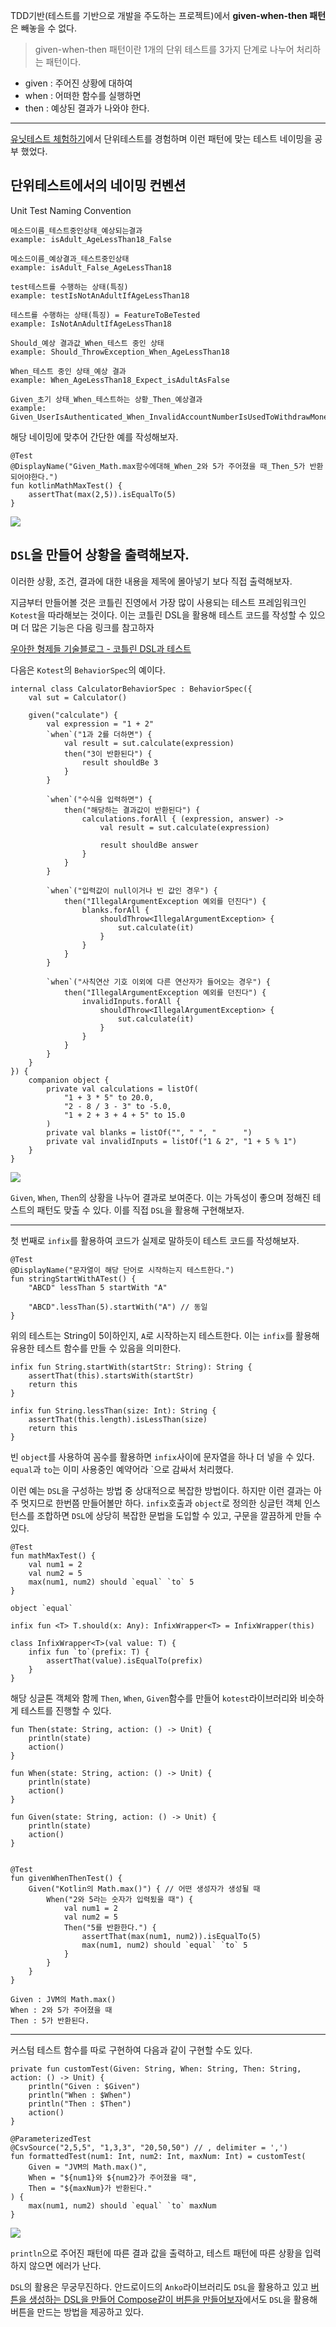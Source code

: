 TDD기반(테스트를 기반으로 개발을 주도하는 프로젝트)에서 **given-when-then 패턴**은 빼놓을 수 없다.

> given-when-then 패턴이란 1개의 단위 테스트를 3가지 단계로 나누어 처리하는 패턴이다.

- given : 주어진 상황에 대하여
- when : 어떠한 함수를 실행하면
- then : 예상된 결과가 나와야 한다.

---

[유닛테스트 체험하기](https://velog.io/@cksgodl/kotlin-%EC%95%88%EC%A0%95%EC%84%B1%EC%9D%84-%EC%9C%84%ED%95%B4-use%EB%A5%BC-%EC%82%AC%EC%9A%A9%ED%95%98%EC%97%AC-%EB%A6%AC%EC%86%8C%EC%8A%A4%EB%A5%BC-%EB%8B%AB%EC%95%84%EB%9D%BC-%EC%95%88%EB%93%9C%EB%A1%9C%EC%9D%B4%EB%93%9C%EC%97%90%EC%84%9C-%EB%8B%A8%EC%9C%84-%ED%85%8C%EC%8A%A4%ED%8A%B8-%EA%B2%BD%ED%97%98%ED%95%B4%EB%B3%B4%EA%B8%B0)에서 단위테스트를 경험하며 이런 패턴에 맞는 테스트 네이밍을 공부 했었다.

## 단위테스트에서의 네이밍 컨벤션

Unit Test Naming Convention

```
메소드이름_테스트중인상태_예상되는결과
example: isAdult_AgeLessThan18_False

메소드이름_예상결과_테스트중인상태
example: isAdult_False_AgeLessThan18

test테스트를 수행하는 상태(특징)
example: testIsNotAnAdultIfAgeLessThan18

테스트를 수행하는 상태(특징) = FeatureToBeTested
example: IsNotAnAdultIfAgeLessThan18

Should_예상 결과값_When_테스트 중인 상태
example: Should_ThrowException_When_AgeLessThan18

When_테스트 중인 상태_예상 결과
example: When_AgeLessThan18_Expect_isAdultAsFalse

Given_초기 상태_When_테스트하는 상황_Then_예상결과
example: Given_UserIsAuthenticated_When_InvalidAccountNumberIsUsedToWithdrawMoney_Then_TransactionsWillFail
```

해당 네이밍에 맞추어 간단한 예를 작성해보자.

```
@Test
@DisplayName("Given_Math.max함수에대해_When_2와 5가 주어졌을 때_Then_5가 반환되어야한다.")
fun kotlinMathMaxTest() {
	assertThat(max(2,5)).isEqualTo(5)
}
```

![](https://velog.velcdn.com/images/cksgodl/post/c5f7b770-d30b-45ed-a3e8-9951d6103ac9/image.png)

## `DSL`을 만들어 상황을 출력해보자.

이러한 상황, 조건, 결과에 대한 내용을 제목에 몰아넣기 보다 직접 출력해보자.

지금부터 만들어볼 것은 코틀린 진영에서 가장 많이 사용되는 테스트 프레임워크인 `Kotest`을 따라해보는 것이다. 이는 코틀린 DSL을 활용해 테스트 코드를 작성할 수 있으며 더 많은 기능은 다음 링크를 참고하자

[우아한 형제들 기술블로그 - 코틀린 DSL과 테스트](https://techblog.woowahan.com/5825/)

다음은 `Kotest`의 `BehaviorSpec`의 예이다.

```
internal class CalculatorBehaviorSpec : BehaviorSpec({
    val sut = Calculator()

    given("calculate") {
        val expression = "1 + 2"
        `when`("1과 2를 더하면") {
            val result = sut.calculate(expression)
            then("3이 반환된다") {
                result shouldBe 3
            }
        }

        `when`("수식을 입력하면") {
            then("해당하는 결과값이 반환된다") {
                calculations.forAll { (expression, answer) ->
                    val result = sut.calculate(expression)

                    result shouldBe answer
                }
            }
        }

        `when`("입력값이 null이거나 빈 값인 경우") {
            then("IllegalArgumentException 예외를 던진다") {
                blanks.forAll {
                    shouldThrow<IllegalArgumentException> {
                        sut.calculate(it)
                    }
                }
            }
        }

        `when`("사칙연산 기호 이외에 다른 연산자가 들어오는 경우") {
            then("IllegalArgumentException 예외를 던진다") {
                invalidInputs.forAll {
                    shouldThrow<IllegalArgumentException> {
                        sut.calculate(it)
                    }
                }
            }
        }
    }
}) {
    companion object {
        private val calculations = listOf(
            "1 + 3 * 5" to 20.0,
            "2 - 8 / 3 - 3" to -5.0,
            "1 + 2 + 3 + 4 + 5" to 15.0
        )
        private val blanks = listOf("", " ", "      ")
        private val invalidInputs = listOf("1 & 2", "1 + 5 % 1")
    }
}
```

![](https://velog.velcdn.com/images/cksgodl/post/a0039520-3661-40e5-9e3c-137ebbd138d4/image.png)

`Given`, `When`, `Then`의 상황을 나누어 결과로 보여준다. 이는 가독성이 좋으며 정해진 테스트의 패턴도 맞출 수 있다. 이를 직접 `DSL`을 활용해 구현해보자.

---

첫 번째로 `infix`를 활용하여 코드가 실제로 말하듯이 테스트 코드를 작성해보자.

```
@Test
@DisplayName("문자열이 해당 단어로 시작하는지 테스트한다.")
fun stringStartWithATest() {
    "ABCD" lessThan 5 startWith "A"

    "ABCD".lessThan(5).startWith("A") // 동일
}
```

위의 테스트는 String이 5이하인지, `A`로 시작하는지 테스트한다. 이는 `infix`를 활용해 유용한 테스트 함수를 만들 수 있음을 의미한다.

```
infix fun String.startWith(startStr: String): String {
    assertThat(this).startsWith(startStr)
    return this
}

infix fun String.lessThan(size: Int): String {
    assertThat(this.length).isLessThan(size)
    return this
}
```

빈 `object`를 사용하여 꼼수를 활용하면 `infix`사이에 문자열을 하나 더 넣을 수 있다. `equal`과 `to`는 이미 사용중인 예약어라 `으로 감싸서 처리했다.

이런 예는 `DSL`을 구성하는 방법 중 상대적으로 복잡한 방법이다. 하지만 이런 결과는 아주 멋지므로 한번쯤 만들어볼만 하다. `infix`호출과 `object`로 정의한 싱글턴 객체 인스턴스를 조합하면 `DSL`에 상당히 복잡한 문법을 도입할 수 있고, 구문을 깔끔하게 만들 수 있다.

```
@Test
fun mathMaxTest() {
	val num1 = 2
    val num2 = 5
	max(num1, num2) should `equal` `to` 5
}

object `equal`

infix fun <T> T.should(x: Any): InfixWrapper<T> = InfixWrapper(this)

class InfixWrapper<T>(val value: T) {
  	infix fun `to`(prefix: T) {
  		assertThat(value).isEqualTo(prefix)
	}
}

```

해당 싱글톤 객체와 함께 `Then`, `When`, `Given`함수를 만들어 `kotest`라이브러리와 비슷하게 테스트를 진행할 수 있다.

```
fun Then(state: String, action: () -> Unit) {
    println(state)
    action()
}

fun When(state: String, action: () -> Unit) {
    println(state)
    action()
}

fun Given(state: String, action: () -> Unit) {
    println(state)
    action()
}


@Test
fun givenWhenThenTest() {
    Given("Kotlin의 Math.max()") { // 어떤 생성자가 생성될 때
        When("2와 5라는 숫자가 입력됬을 때") {
            val num1 = 2
            val num2 = 5
            Then("5를 반환한다.") {
                assertThat(max(num1, num2)).isEqualTo(5)
                max(num1, num2) should `equal` `to` 5
            }
        }
    }
}

Given : JVM의 Math.max()
When : 2와 5가 주어졌을 때
Then : 5가 반환된다.
```

---

커스텀 테스트 함수를 따로 구현하여 다음과 같이 구현할 수도 있다.

```
private fun customTest(Given: String, When: String, Then: String, action: () -> Unit) {
    println("Given : $Given")
    println("When : $When")
    println("Then : $Then")
    action()
}

@ParameterizedTest
@CsvSource("2,5,5", "1,3,3", "20,50,50") // , delimiter = ',')
fun formattedTest(num1: Int, num2: Int, maxNum: Int) = customTest(
    Given = "JVM의 Math.max()",
    When = "${num1}와 ${num2}가 주어졌을 때",
    Then = "${maxNum}가 반환된다."
) {
    max(num1, num2) should `equal` `to` maxNum
}
```

![](https://velog.velcdn.com/images/cksgodl/post/7d26a7a9-e861-4a10-a0f9-9085fc9a6485/image.png)

`println`으로 주어진 패턴에 따른 결과 값을 출력하고, 테스트 패턴에 따른 상황을 입력하지 않으면 에러가 난다.

`DSL`의 활용은 무궁무진하다. 안드로이드의 `Anko`라이브러리도 `DSL`을 활용하고 있고 [버튼을 생성하는 DSL을 만들어 Compose같이 버튼을 만들어보자](https://velog.io/@cksgodl/AndroidKotlin-%EB%B2%84%ED%8A%BC%EC%9D%84-%EC%83%9D%EC%84%B1%ED%95%98%EB%8A%94-DSL%EC%9D%84-%EB%A7%8C%EB%93%A4%EC%96%B4-Compose%EA%B0%99%EC%9D%B4-%EB%B2%84%ED%8A%BC%EC%9D%84-%EB%A7%8C%EB%93%A4%EC%96%B4%EB%B3%B4%EC%9E%90)에서도 `DSL`을 활용해 버튼을 만드는 방법을 제공하고 있다.
